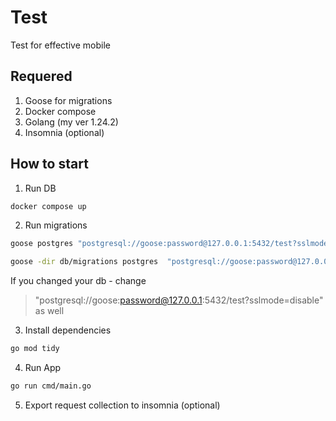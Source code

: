 # Test
Test for effective mobile
## Requered
1) Goose for migrations
2) Docker compose
3) Golang (my ver 1.24.2)
4) Insomnia (optional)
## How to start
1) Run DB 
```bash
docker compose up
```
2) Run migrations 
```bash
goose postgres "postgresql://goose:password@127.0.0.1:5432/test?sslmode=disable" -dir db/migrations -table public.goose_migrations up
```
```bash
goose -dir db/migrations postgres  "postgresql://goose:password@127.0.0.1:5432/test?sslmode=disable" up
```
If you changed your db - change
>"postgresql://goose:password@127.0.0.1:5432/test?sslmode=disable"
as well
3) Install dependencies
```bash
go mod tidy
```
4) Run App
```bash 
go run cmd/main.go
```
5) Export request collection to insomnia (optional)